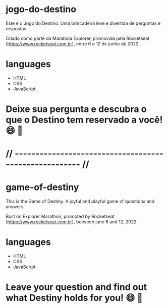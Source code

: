 # jogo-do-destino
Este é o Jogo do Destino. Uma brincadeira leve e divertida de perguntas e respostas.

Criado como parte da Maratona Explorer, promovida pela Rocketseat (https://www.rocketseat.com.br), entre 6 e 12 de junho de 2022.

# languages
- HTML
- CSS
- JavaScript

# Deixe sua pergunta e descubra o que o Destino tem reservado a você! 😄 🔮

# // ------------------------------------------------------ //

# game-of-destiny
This is the Game of Destiny. A joyful and playful game of questions and answers.

Built on Explorer Marathon, promoted by Rocketseat (https://www.rocketseat.com.br), between june 6 and 12, 2022.

# languages
- HTML
- CSS
- JavaScript

# Leave your question and find out what Destiny holds for you!  😄 🔮
